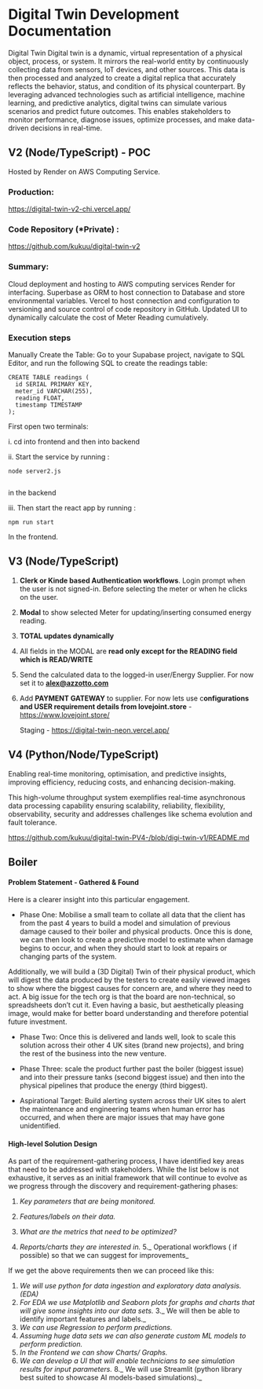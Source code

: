# Digital Twin Development Documentation

Digital Twin
Digital twin is a dynamic, virtual representation of a physical object, process, or system. It mirrors the real-world entity by continuously collecting data from sensors, IoT devices, and other sources. This data is then processed and analyzed to create a digital replica that accurately reflects the behavior, status, and condition of its physical counterpart. By leveraging advanced technologies such as artificial intelligence, machine learning, and predictive analytics, digital twins can simulate various scenarios and predict future outcomes. This enables stakeholders to monitor performance, diagnose issues, optimize processes, and make data-driven decisions in real-time.  

## V2 (Node/TypeScript) - POC
Hosted by Render on AWS Computing Service.

### Production: 

https://digital-twin-v2-chi.vercel.app/
 
### Code Repository (*Private) : 
 
https://github.com/kukuu/digital-twin-v2

### Summary:

Cloud deployment and hosting to AWS computing services Render for interfacing.
Superbase as ORM to host connection to Database and store environmental variables.
Vercel to host connection and configuration to versioning and source control of code repository in GitHub.
Updated UI to dynamically calculate the cost of Meter Reading cumulatively.


### Execution steps

Manually Create the Table: Go to your Supabase project, navigate to SQL Editor, and run the following SQL to create the readings table:



```
CREATE TABLE readings (
  id SERIAL PRIMARY KEY,
  meter_id VARCHAR(255),
  reading FLOAT,
  timestamp TIMESTAMP
);

```



First open two terminals:

i. cd into frontend and then into backend 

ii. Start the service by running : 

```
node server2.js


```

in the  backend

iii. Then start the react app by running : 

```
npm run start

```

In the frontend.

## V3 (Node/TypeScript)

1. **Clerk or Kinde based Authentication workflows**. Login prompt when the user is not signed-in. Before selecting the meter or when he clicks on the user.
2. **Modal** to show selected Meter for updating/inserting consumed energy reading.
3. **TOTAL updates dynamically**
4. All fields in the MODAL are **read only except for the READING field which is READ/WRITE**
5. Send the calculated data to the logged-in user/Energy Supplier. For now set it to **alex@azzotto.com**
6. Add **PAYMENT GATEWAY** to supplier. For now lets use c**onfigurations and USER requirement details from lovejoint.store** - https://www.lovejoint.store/

   Staging - https://digital-twin-neon.vercel.app/

## V4 (Python/Node/TypeScript)

Enabling real-time monitoring, optimisation, and predictive insights, improving efficiency, reducing costs, and enhancing decision-making.

This high-volume throughput system exemplifies real-time asynchronous data processing capability ensuring scalability, reliability, flexibility, observability, security and addresses challenges like schema evolution and fault tolerance.

https://github.com/kukuu/digital-twin-PV4-/blob/digi-twin-v1/README.md

## Boiler 

#### Problem Statement - Gathered & Found

Here is a clearer insight into this particular engagement.

- Phase One: Mobilise a small team to collate all data that the client has from the past 4 years to build a model and simulation of previous damage caused to their boiler and physical products. Once this is done, we can then look to create a predictive model to estimate when damage begins to occur, and when they should start to look at repairs or changing parts of the system.

Additionally, we will build a (3D Digital) Twin of their physical product, which will digest the data produced by the testers to create easily viewed images to show where the biggest causes for concern are, and where they need to act. A big issue for the tech org is that the board are non-technical, so spreadsheets don’t cut it. Even having a basic, but aesthetically pleasing image, would make for better board understanding and therefore potential future investment.


- Phase Two: Once this is delivered and lands well, look to scale this solution across their other 4 UK sites (brand new projects), and bring the rest of the business into the new venture.
 
- Phase Three: scale the product further past the boiler (biggest issue) and into their pressure tanks (second biggest issue) and then into the physical pipelines that produce the energy (third biggest).

- Aspirational Target: Build alerting system across their UK sites to alert the maintenance and engineering teams when human error has occurred, and when there are major issues that may have gone unidentified.


#### High-level Solution Design

As part of the requirement-gathering process, I have identified key areas that need to be addressed with stakeholders. While the list below is not exhaustive, it serves as an initial framework that will continue to evolve as we progress through the discovery and requirement-gathering phases:
1. _Key parameters that are being monitored._

2. _Features/labels on their data._

3. _What are the metrics that need to be optimized?_
4. _Reports/charts they are interested in._
5._ Operational workflows ( if possible) so that we can suggest for improvements_

If we get the above requirements then we can proceed like this:

1. _We will use python for data ingestion and exploratory data analysis.(EDA)_
2. _For EDA we use Matplotlib and Seaborn plots for graphs and charts that will give some insights into our data sets._
3._ We will then be able to identify important features and labels._
4. _We can use Regression to perform predictions._
5. _Assuming huge data sets we can also generate custom ML models to perform prediction._
6. _In the Frontend we can show Charts/ Graphs._
7. _We can develop a UI that will enable technicians to see simulation results for input parameters._
8._ We will use Streamlit (python library best suited to showcase AI models-based simulations)._


  

